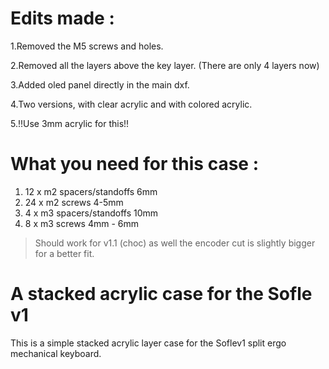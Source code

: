 # Edits made :
1.Removed the M5 screws and holes.

2.Removed all the layers above the key layer. (There are only 4 layers now)

3.Added oled panel directly in the main dxf.

4.Two versions, with clear acrylic and with colored acrylic.

5.!!Use 3mm acrylic for this!!

# What you need for this case :

1. 12 x m2 spacers/standoffs 6mm
2. 24 x m2 screws 4-5mm
3. 4 x m3 spacers/standoffs 10mm
4. 8 x m3 screws 4mm - 6mm

>Should work for v1.1 (choc) as well the encoder cut is slightly bigger for a better fit.
# A stacked acrylic case for the Sofle v1
 
 This is a simple stacked acrylic layer case for the Soflev1 split ergo mechanical keyboard.

 
